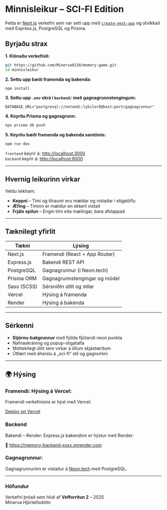 # Minnisleikur – SCI-FI Edition

Þetta er [Next.js](https://nextjs.org) verkefni sem var sett upp með [`create-next-app`](https://nextjs.org/docs/app/api-reference/cli/create-next-app) og útvíkkað með Express.js, PostgreSQL og Prisma.

## Byrjaðu strax

**1. Klónaðu verkefnið:**

```bash
git https://github.com/Minerva0110/memory-game.git
cd minnisleikur
```

**2. Settu upp bæði framenda og bakenda:**

```bash
npm install
```

**3. Settu upp `.env` skrá í `backend/` með gagnagrunnstengingum:**

```env
DATABASE_URL="postgresql://notandi:lykilorð@host:port/gagnagrunnur"
```

**4. Keyrðu Prisma og gagnagrunn:**

```bash
npx prisma db push
```

**5. Keyrðu bæði framenda og bakenda samtímis:**

```bash
npm run dev
```

`frontend` keyrir á: [http://localhost:3000](http://localhost:3000)  
`backend` keyrir á: [http://localhost:8000](http://localhost:8000)

---

## Hvernig leikurinn virkar

Veldu leikham:

- **Keppni** – Tími og tilraunir eru mældar og vistaðar í stigatöflu
- **Æfing** – Tíminn er mældur en ekkert vistað
- **Frjáls spilun** – Engin tími eða mælingar, bara afslappað

---

## Tæknilegt yfirlit

| Tækni            | Lýsing                                  |
|------------------|------------------------------------------|
| Next.js          | Framendi (React + App Router)            |
| Express.js       | Bakendi REST API                         |
| PostgreSQL       | Gagnagrunnur (í Neon.tech)               |
| Prisma ORM       | Gagnagrunnstengingar og módel            |
| Sass (SCSS)      | Sérsniðin útlit og stílar                |
| Vercel           | Hýsing á framenda                        |
| Render	       | Hýsing á bakenda                         |
---

##  Sérkenni

- **Stjörnu-bakgrunnur** með fjölda fljótandi neon punkta
- Nafnaskráning og popup-stigatafla
- Móttekilegt útlit sem virkar á öllum skjástærðum
- Útfært með áherslu á „sci-fi“ stíl og gagnvirkni

---

## 🌍 Hýsing

### Framendi: Hýsing á Vercel:

Framendi verkefnisins er hýst með Vercel:

[Deploy on Vercel](https://vercel.com/new?utm_medium=default-template&filter=next.js&utm_source=create-next-app&utm_campaign=create-next-app-readme)

### Backend 
Bakendi – Render:
Express.js bakendinn er hýstur með Render:

🔗 https://memory-backend-xxxx.onrender.com

### Gagnagrunnur:

Gagnagrunnurinn er vistaður á [Neon.tech](https://neon.tech) með PostgreSQL.

---


### Höfundur

Verkefni þróað sem hluti af **Vefforritun 2** – 2025  
Mínerva Hjörleifsdóttir


